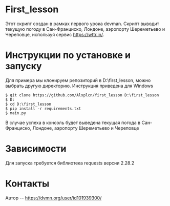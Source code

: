 # First_lesson
Этот скрипт создан в рамках первого урока devman. 
Скрипт выводит текущую погоду в Сан-Франциско, Лондоне, аэропорту Шереметьево и Череповце, используя сервис https://wttr.in/.
# Инструкции по установке и запуску
Для примера мы клонируем репозиторий в D:\first_lesson, можно выбрать другую директорию. Инструкция приведена для Windows
```
$ git clone https://github.com/Alxplcn/first_lesson D:\first_lesson
$ D:
$ cd D:\first_lesson
$ pip install -r requirements.txt
$ main.py
```
В случае успеха в консоль будет выведена текущая погода в Сан-Франциско, Лондоне, аэропорту Шереметьево и Череповце
# Зависимости
Для запуска требуется библиотека requests версии 2.28.2
# Контакты
Автор -- https://dvmn.org/user/id101939300/